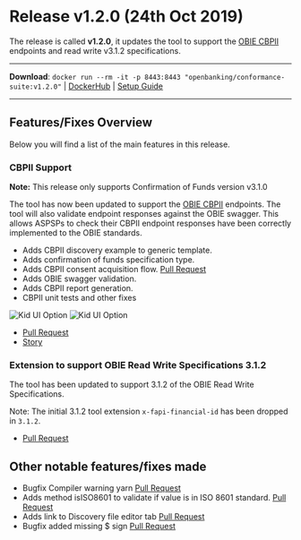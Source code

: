 # Release v1.2.0 (24th Oct 2019)

The release is called **v1.2.0**, it updates the tool to support the [OBIE CBPII](https://openbanking.atlassian.net/wiki/spaces/DZ/pages/1077806537/Confirmation+of+Funds+API+Specification+-+v3.1.2) endpoints and read write v3.1.2 specifications.

---
**Download**: `docker run --rm -it -p 8443:8443 "openbanking/conformance-suite:v1.2.0"` | [DockerHub](https://hub.docker.com/r/openbanking/conformance-suite) | [Setup Guide](https://bitbucket.org/openbankingteam/conformance-suite/src/develop/docs/setup-guide.md)

---

## Features/Fixes Overview

Below you will find a list of the main features in this release.

### CBPII Support

**Note:** This release only supports Confirmation of Funds version v3.1.0

The tool has now been updated to support the [OBIE CBPII](https://openbanking.atlassian.net/wiki/spaces/DZ/pages/1077806537/Confirmation+of+Funds+API+Specification+-+v3.1.2) endpoints. The tool will also validate endpoint responses against the OBIE swagger. This allows ASPSPs to check their CBPII endpoint responses have been correctly implemented to the OBIE standards.

* Adds CBPII discovery example to generic template.
* Adds confirmation of funds specification type.
* Adds CBPII consent acquisition flow. [Pull Request](https://bitbucket.org/openbankingteam/conformance-suite/pull-requests/477)
* Adds OBIE swagger validation.
* Adds CBPII report generation.
* CBPII unit tests and other fixes

![Kid UI Option](https://bitbucket.org/repo/z8qkBnL/images/2930055367-Screenshot%202019-10-15%20at%2014.16.47.png)
![Kid UI Option](https://bitbucket.org/repo/z8qkBnL/images/3698515690-Screenshot%202019-10-06%20at%2019.23.57.png)

* [Pull Request](https://bitbucket.org/openbankingteam/conformance-suite/pull-requests/478#chg-manifests/ob_3.1_cbpii_fca.json)
* [Story](https://openbanking.atlassian.net/browse/REFAPP-930)

### Extension to support OBIE Read Write Specifications 3.1.2

The tool has been updated to support 3.1.2 of the OBIE Read Write Specifications.

Note: The initial 3.1.2 tool extension `x-fapi-financial-id` has been dropped in `3.1.2`.

* [Pull Request](https://bitbucket.org/openbankingteam/conformance-suite/pull-requests/475)

## Other notable features/fixes made

* Bugfix Compiler warning yarn [Pull Request](https://bitbucket.org/openbankingteam/conformance-suite/pull-requests/462)
* Adds method isISO8601 to validate if value is in ISO 8601 standard.  [Pull Request](https://bitbucket.org/openbankingteam/conformance-suite/pull-requests/468)
* Adds link to Discovery file editor tab [Pull Request](https://bitbucket.org/openbankingteam/conformance-suite/pull-requests/472)
* Bugfix added missing $ sign [Pull Request](https://bitbucket.org/openbankingteam/conformance-suite/pull-requests/482)